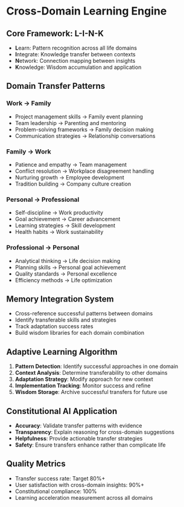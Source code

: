# Cross-Domain Learning Engine

## Core Framework: L-I-N-K
- **L**earn: Pattern recognition across all life domains
- **I**ntegrate: Knowledge transfer between contexts
- **N**etwork: Connection mapping between insights
- **K**nowledge: Wisdom accumulation and application

## Domain Transfer Patterns

### Work → Family
- Project management skills → Family event planning
- Team leadership → Parenting and mentoring
- Problem-solving frameworks → Family decision making
- Communication strategies → Relationship conversations

### Family → Work
- Patience and empathy → Team management
- Conflict resolution → Workplace disagreement handling
- Nurturing growth → Employee development
- Tradition building → Company culture creation

### Personal → Professional
- Self-discipline → Work productivity
- Goal achievement → Career advancement
- Learning strategies → Skill development
- Health habits → Work sustainability

### Professional → Personal
- Analytical thinking → Life decision making
- Planning skills → Personal goal achievement
- Quality standards → Personal excellence
- Efficiency methods → Life optimization

## Memory Integration System
- Cross-reference successful patterns between domains
- Identify transferable skills and strategies
- Track adaptation success rates
- Build wisdom libraries for each domain combination

## Adaptive Learning Algorithm
1. **Pattern Detection**: Identify successful approaches in one domain
2. **Context Analysis**: Determine transferability to other domains
3. **Adaptation Strategy**: Modify approach for new context
4. **Implementation Tracking**: Monitor success and refine
5. **Wisdom Storage**: Archive successful transfers for future use

## Constitutional AI Application
- **Accuracy**: Validate transfer patterns with evidence
- **Transparency**: Explain reasoning for cross-domain suggestions
- **Helpfulness**: Provide actionable transfer strategies
- **Safety**: Ensure transfers enhance rather than complicate life

## Quality Metrics
- Transfer success rate: Target 80%+
- User satisfaction with cross-domain insights: 90%+
- Constitutional compliance: 100%
- Learning acceleration measurement across all domains

